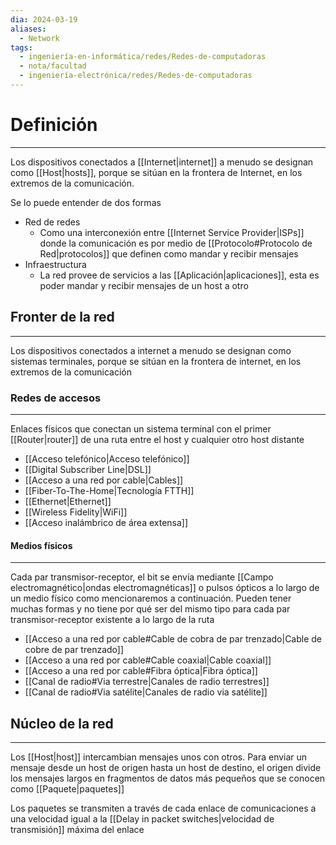 ```yaml
---
dia: 2024-03-19
aliases:
  - Network
tags:
  - ingeniería-en-informática/redes/Redes-de-computadoras
  - nota/facultad
  - ingeniería-electrónica/redes/Redes-de-computadoras
---
```

# Definición
---
Los dispositivos conectados a [[Internet|internet]] a menudo se designan como [[Host|hosts]], porque se sitúan en la frontera de Internet, en los extremos de la comunicación.

Se lo puede entender de dos formas
* Red de redes
	* Como una interconexión entre [[Internet Service Provider|ISPs]] donde la comunicación es por medio de [[Protocolo#Protocolo de Red|protocolos]] que definen como mandar y recibir mensajes
* Infraestructura
	* La red provee de servicios a las [[Aplicación|aplicaciones]], esta es poder mandar y recibir mensajes de un host a otro

## Fronter de la red
---
Los dispositivos conectados a internet a menudo se designan como sistemas terminales, porque se sitúan en la frontera de internet, en los extremos de la comunicación

### Redes de accesos
---
Enlaces físicos que conectan un sistema terminal con el primer [[Router|router]] de una ruta entre el host y cualquier otro host distante

* [[Acceso telefónico|Acceso telefónico]]
* [[Digital Subscriber Line|DSL]]
* [[Acceso a una red por cable|Cables]]
* [[Fiber-To-The-Home|Tecnología FTTH]]
* [[Ethernet|Ethernet]]
* [[Wireless Fidelity|WiFi]]
* [[Acceso inalámbrico de área extensa]]

#### Medios físicos
---
Cada par transmisor-receptor, el bit se envía mediante [[Campo electromagnético|ondas electromagnéticas]] o pulsos ópticos a lo largo de un medio físico como mencionaremos a continuación. Pueden tener muchas formas y no tiene por qué ser del mismo tipo para cada par transmisor-receptor existente a lo largo de la ruta

* [[Acceso a una red por cable#Cable de cobra de par trenzado|Cable de cobre de par trenzado]]
* [[Acceso a una red por cable#Cable coaxial|Cable coaxial]]
* [[Acceso a una red por cable#Fibra óptica|Fibra óptica]]
* [[Canal de radio#Via terrestre|Canales de radio terrestres]]
* [[Canal de radio#Via satélite|Canales de radio via satélite]]

## Núcleo de la red
---
Los [[Host|host]] intercambian mensajes unos con otros. Para enviar un mensaje desde un host de origen hasta un host de destino, el origen divide los mensajes largos en fragmentos de datos más pequeños que se conocen como [[Paquete|paquetes]]

Los paquetes se transmiten a través de cada enlace de comunicaciones a una velocidad igual a la [[Delay in packet switches|velocidad de transmisión]] máxima del enlace
